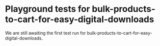 # Playground tests for bulk-products-to-cart-for-easy-digital-downloads
We are still awaiting the first test run for bulk-products-to-cart-for-easy-digital-downloads.
